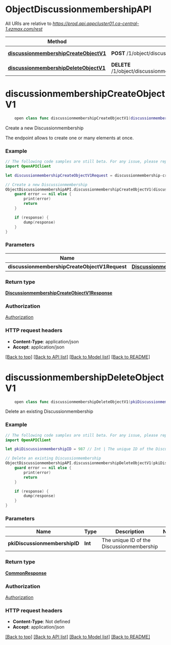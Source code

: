 # ObjectDiscussionmembershipAPI

All URIs are relative to *https://prod.api.appcluster01.ca-central-1.ezmax.com/rest*

Method | HTTP request | Description
------------- | ------------- | -------------
[**discussionmembershipCreateObjectV1**](ObjectDiscussionmembershipAPI.md#discussionmembershipcreateobjectv1) | **POST** /1/object/discussionmembership | Create a new Discussionmembership
[**discussionmembershipDeleteObjectV1**](ObjectDiscussionmembershipAPI.md#discussionmembershipdeleteobjectv1) | **DELETE** /1/object/discussionmembership/{pkiDiscussionmembershipID} | Delete an existing Discussionmembership


# **discussionmembershipCreateObjectV1**
```swift
    open class func discussionmembershipCreateObjectV1(discussionmembershipCreateObjectV1Request: DiscussionmembershipCreateObjectV1Request, completion: @escaping (_ data: DiscussionmembershipCreateObjectV1Response?, _ error: Error?) -> Void)
```

Create a new Discussionmembership

The endpoint allows to create one or many elements at once.

### Example
```swift
// The following code samples are still beta. For any issue, please report via http://github.com/OpenAPITools/openapi-generator/issues/new
import OpenAPIClient

let discussionmembershipCreateObjectV1Request = discussionmembership-createObject-v1-Request(aObjDiscussionmembership: [discussionmembership-RequestCompound()]) // DiscussionmembershipCreateObjectV1Request | 

// Create a new Discussionmembership
ObjectDiscussionmembershipAPI.discussionmembershipCreateObjectV1(discussionmembershipCreateObjectV1Request: discussionmembershipCreateObjectV1Request) { (response, error) in
    guard error == nil else {
        print(error)
        return
    }

    if (response) {
        dump(response)
    }
}
```

### Parameters

Name | Type | Description  | Notes
------------- | ------------- | ------------- | -------------
 **discussionmembershipCreateObjectV1Request** | [**DiscussionmembershipCreateObjectV1Request**](DiscussionmembershipCreateObjectV1Request.md) |  | 

### Return type

[**DiscussionmembershipCreateObjectV1Response**](DiscussionmembershipCreateObjectV1Response.md)

### Authorization

[Authorization](../README.md#Authorization)

### HTTP request headers

 - **Content-Type**: application/json
 - **Accept**: application/json

[[Back to top]](#) [[Back to API list]](../README.md#documentation-for-api-endpoints) [[Back to Model list]](../README.md#documentation-for-models) [[Back to README]](../README.md)

# **discussionmembershipDeleteObjectV1**
```swift
    open class func discussionmembershipDeleteObjectV1(pkiDiscussionmembershipID: Int, completion: @escaping (_ data: CommonResponse?, _ error: Error?) -> Void)
```

Delete an existing Discussionmembership



### Example
```swift
// The following code samples are still beta. For any issue, please report via http://github.com/OpenAPITools/openapi-generator/issues/new
import OpenAPIClient

let pkiDiscussionmembershipID = 987 // Int | The unique ID of the Discussionmembership

// Delete an existing Discussionmembership
ObjectDiscussionmembershipAPI.discussionmembershipDeleteObjectV1(pkiDiscussionmembershipID: pkiDiscussionmembershipID) { (response, error) in
    guard error == nil else {
        print(error)
        return
    }

    if (response) {
        dump(response)
    }
}
```

### Parameters

Name | Type | Description  | Notes
------------- | ------------- | ------------- | -------------
 **pkiDiscussionmembershipID** | **Int** | The unique ID of the Discussionmembership | 

### Return type

[**CommonResponse**](CommonResponse.md)

### Authorization

[Authorization](../README.md#Authorization)

### HTTP request headers

 - **Content-Type**: Not defined
 - **Accept**: application/json

[[Back to top]](#) [[Back to API list]](../README.md#documentation-for-api-endpoints) [[Back to Model list]](../README.md#documentation-for-models) [[Back to README]](../README.md)


